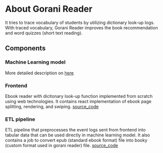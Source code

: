 # About Gorani Reader

It tries to trace vocabulary of students by utilizing dictionary look-up logs. With traced vocabulary, Gorani Reader improves the book recommendation and word quizzes (short text reading). 

## Components

### Machine Learning model

More detailed description on [here](/backend/dataserver/notebooks/2020_final.ipynb)

### Frontend

Ebook reader with dicitonary look-up function implemented from scratch using web technologies. It contains react implementation of ebook page splitting, rendering, and swiping. [source_code](/frontend/app)

### ETL pipeline

ETL pipeline that preprocesses the event logs sent from frontend into tabular data that can be used directly in machine learning model. It also contains a job to convert epub (standard ebook format) file into booky (custom format used in gorani reader) file. [source_code](/backend/dataserver/dataserver)